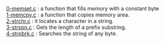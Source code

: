[0-memset.c](./0-memset.c) : a function that fills memory with a constant byte <br/>
[1-memcpy.c](./1-memcpy.c) : a function that copies memory area. <br/>
[2-strchr.c](./2-strchr.c) : it locates a character in a string. <br/>
[3-strspn.c](./3-strspn.c) : Gets the length of a prefix substring. <br/>
[4-strpbrk.c](./4-strpbrk.c) : Searches the string of any byte. <br/>
